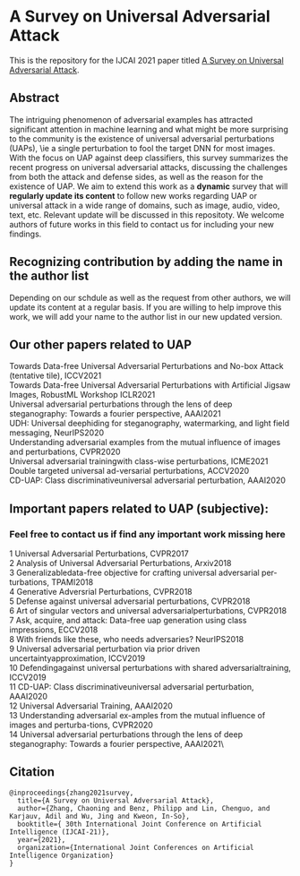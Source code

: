 # A Survey on Universal Adversarial Attack
This is the repository for the IJCAI 2021 paper titled [A Survey on Universal Adversarial Attack](https://arxiv.org/abs/2103.01498).

## Abstract
The intriguing phenomenon of adversarial examples has attracted significant attention in machine learning and what might be more surprising to the community is the existence of universal adversarial perturbations (UAPs), \ie a single perturbation to fool the target DNN for most images. With the focus on UAP against deep classifiers, this survey summarizes the recent progress on universal adversarial attacks, discussing the challenges from both the attack and defense sides, as well as the reason for the existence of UAP. We aim to extend this work as a **dynamic** survey that will **regularly update its content** to follow new works regarding UAP or universal attack in a wide range of domains, such as image, audio, video, text, etc. Relevant update will be discussed in this repositoty. We welcome authors of future works in this field to contact us for including your new findings. 

## Recognizing contribution by adding the name in the author list
Depending on our schdule as well as the request from other authors, we will update its content at a regular basis.
If you are willing to help improve this work, we will add your name to the author list in our new updated version.

## Our other papers related to UAP
Towards Data-free Universal Adversarial Perturbations and No-box Attack (tentative tile), ICCV2021\
Towards Data-free Universal Adversarial Perturbations with Artificial Jigsaw Images, RobustML Workshop ICLR2021\
Universal adversarial perturbations through the lens of deep steganography: Towards a fourier perspective, AAAI2021\
UDH: Universal deephiding for steganography, watermarking, and light field messaging, NeurIPS2020\
Understanding adversarial examples from the mutual influence of images and perturbations, CVPR2020\
Universal adversarial trainingwith class-wise perturbations, ICME2021\
Double targeted universal ad-versarial perturbations, ACCV2020\
CD-UAP:  Class discriminativeuniversal adversarial perturbation, AAAI2020


## Important papers related to UAP (subjective):
### Feel free to contact us if find any important work missing here
1 Universal Adversarial Perturbations, CVPR2017\
2 Analysis of Universal Adversarial Perturbations, Arxiv2018\
3 Generalizabledata-free objective for crafting universal adversarial per-turbations, TPAMI2018\
4 Generative Adversrial Perturbations, CVPR2018\
5 Defense against universal adversarial perturbations, CVPR2018\
6 Art of singular vectors and universal adversarialperturbations, CVPR2018\
7 Ask, acquire, and  attack: Data-free uap generation using class impressions, ECCV2018\
8 With friends like these, who  needs  adversaries? NeurIPS2018\
9 Universal adversarial perturbation via prior driven uncertaintyapproximation, ICCV2019\
10 Defendingagainst  universal  perturbations  with  shared  adversarialtraining, ICCV2019\
11 CD-UAP: Class discriminativeuniversal adversarial perturbation, AAAI2020\
12 Universal Adversarial Training, AAAI2020\
13 Understanding adversarial ex-amples from the mutual influence of images and perturba-tions, CVPR2020\
14 Universal adversarial perturbations through the lens of deep steganography: Towards a fourier perspective, AAAI2021\



## Citation
```
@inproceedings{zhang2021survey,
  title={A Survey on Universal Adversarial Attack},
  author={Zhang, Chaoning and Benz, Philipp and Lin, Chenguo, and Karjauv, Adil and Wu, Jing and Kweon, In-So},
  booktitle={ 30th International Joint Conference on Artificial Intelligence (IJCAI-21)},
  year={2021},
  organization={International Joint Conferences on Artificial Intelligence Organization}
}
```
